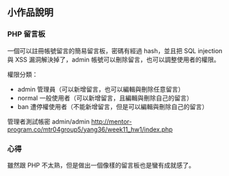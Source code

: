 ## 小作品說明

### PHP 留言板
一個可以註冊帳號留言的簡易留言板，密碼有經過 hash，並且把 SQL injection 與 XSS 漏洞解決掉了，admin 帳號可以刪除留言，也可以調整使用者的權限。

權限分類：
- admin 管理員（可以新增留言，也可以編輯與刪除任意留言）
- normal 一般使用者（可以新增留言，且編輯與刪除自己的留言）
- ban 遭停權使用者（不能新增留言，但是可以編輯與刪除自己的留言）

管理者測試帳密 admin/admin
http://mentor-program.co/mtr04group5/yang36/week11_hw1/index.php

### 心得
雖然跟 PHP 不太熟，但是做出一個像樣的留言板也是蠻有成就感了。

